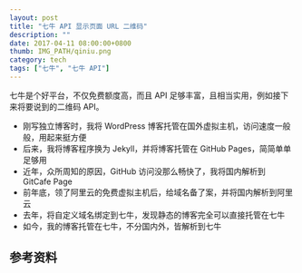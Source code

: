 ```yaml
---
layout: post
title: "七牛 API 显示页面 URL 二维码"
description: ""
date: 2017-04-11 08:00:00+0800
thumb: IMG_PATH/qiniu.png
category: tech
tags: ["七牛", "七牛 API"]
---
```


七牛是个好平台，不仅免费额度高，而且 API 足够丰富，且相当实用，例如接下来将要说到的二维码 API。

* 刚写独立博客时，我将 WordPress 博客托管在国外虚拟主机，访问速度一般般，用起来挺方便
* 后来，我将博客程序换为 Jekyll，并将博客托管在 GitHub Pages，简简单单足够用
* 近年，众所周知的原因，GitHub 访问没那么畅快了，我将国内解析到 GitCafe Page
* 前年底，领了阿里云的免费虚拟主机后，给域名备了案，并将国内解析到阿里云
* 去年，将自定义域名绑定到七牛，发现静态的博客完全可以直接托管在七牛
* 如今，我的博客托管在七牛，不分国内外，皆解析到七牛


## 参考资料
